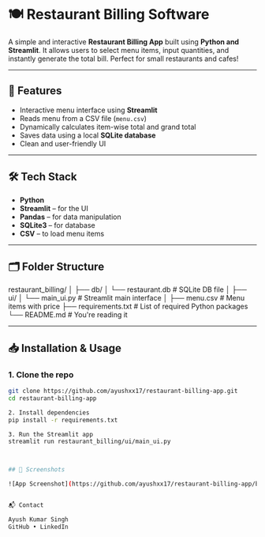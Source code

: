 # 🍽️ Restaurant Billing Software

A simple and interactive **Restaurant Billing App** built using **Python and Streamlit**. It allows users to select menu items, input quantities, and instantly generate the total bill. Perfect for small restaurants and cafes!

---

## 🚀 Features

- Interactive menu interface using **Streamlit**
- Reads menu from a CSV file (`menu.csv`)
- Dynamically calculates item-wise total and grand total
- Saves data using a local **SQLite database**
- Clean and user-friendly UI

---

## 🛠️ Tech Stack

- **Python**
- **Streamlit** – for the UI
- **Pandas** – for data manipulation
- **SQLite3** – for database
- **CSV** – to load menu items

---

## 🗂️ Folder Structure

restaurant_billing/
│
├── db/
│ └── restaurant.db # SQLite DB file
│
├── ui/
│ └── main_ui.py # Streamlit main interface
│
├── menu.csv # Menu items with price
├── requirements.txt # List of required Python packages
└── README.md # You're reading it



---
## 📥 Installation & Usage

### 1. Clone the repo

```bash
git clone https://github.com/ayushxx17/restaurant-billing-app.git
cd restaurant-billing-app

2. Install dependencies
pip install -r requirements.txt

3. Run the Streamlit app
streamlit run restaurant_billing/ui/main_ui.py



## 📸 Screenshots

![App Screenshot](https://github.com/ayushxx17/restaurant-billing-app/blob/main/result.png?raw=true)


📬 Contact

Ayush Kumar Singh
GitHub • LinkedIn
